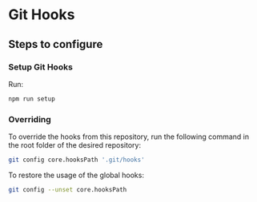 # Git Hooks

## Steps to configure

### Setup Git Hooks

Run:

```bash
npm run setup
``` 

### Overriding

To override the hooks from this repository, run the following command in the root folder of the desired repository:

```bash
git config core.hooksPath '.git/hooks'
```

To restore the usage of the global hooks:

```bash
git config --unset core.hooksPath
```
